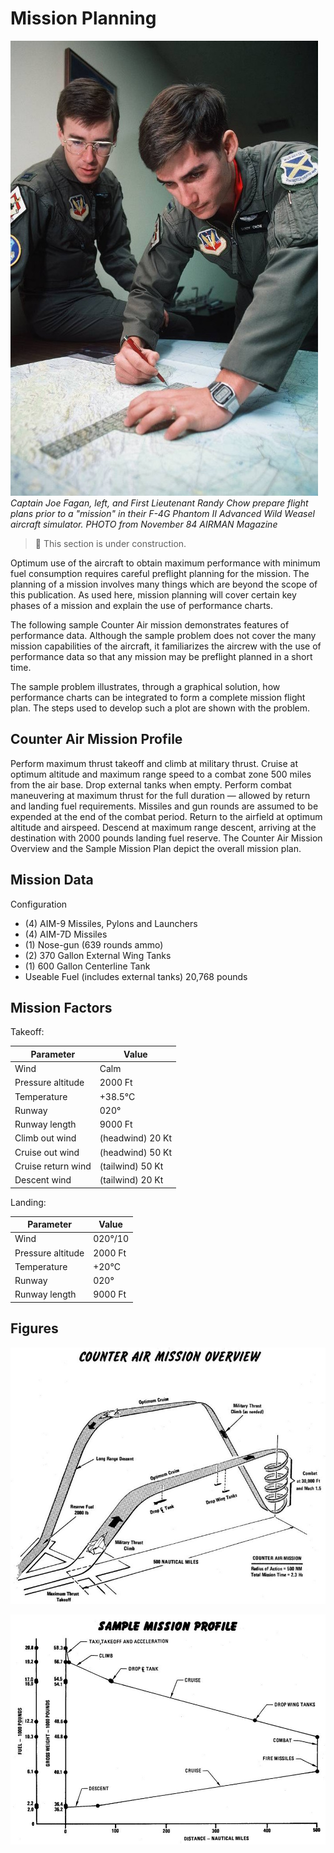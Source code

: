 # Mission Planning

![Mission Planning](../img/planning.jpg)
*Captain Joe Fagan, left, and First Lieutenant Randy Chow prepare flight plans prior
to a "mission" in their F-4G Phantom II Advanced Wild Weasel aircraft simulator.
PHOTO from November 84 AIRMAN Magazine*

> 🚧 This section is under construction.

Optimum use of the aircraft to obtain maximum performance with minimum fuel
consumption requires careful preflight planning for the mission. The planning of
a mission involves many things which are beyond the scope of this publication.
As used here, mission planning will cover certain key phases of a mission and
explain the use of performance charts.

The following sample Counter Air mission demonstrates features of performance
data. Although the sample problem does not cover the many mission capabilities
of the aircraft, it familiarizes the aircrew with the use of performance data so
that any mission may be preflight planned in a short time.

The sample problem illustrates, through a graphical solution, how performance
charts can be integrated to form a complete mission flight plan. The steps used
to develop such a plot are shown with the problem.

## Counter Air Mission Profile

Perform maximum thrust takeoff and climb at military thrust. Cruise at optimum
altitude and maximum range speed to a combat zone 500 miles from the air base.
Drop external tanks when empty. Perform combat maneuvering at maximum thrust for
the full duration — allowed by return and landing fuel requirements. Missiles
and gun rounds are assumed to be expended at the end of the combat period.
Return to the airfield at optimum altitude and airspeed. Descend at maximum
range descent, arriving at the destination with 2000 pounds landing fuel
reserve. The Counter Air Mission Overview and the Sample Mission Plan depict the
overall mission plan.

## Mission Data

Configuration

- (4) AIM-9 Missiles, Pylons and Launchers
- (4) AIM-7D Missiles
- (1) Nose-gun (639 rounds ammo)
- (2) 370 Gallon External Wing Tanks
- (1) 600 Gallon Centerline Tank
- Useable Fuel (includes external tanks) 20,768 pounds

## Mission Factors

Takeoff:

| Parameter          | Value            |
|--------------------|------------------|
| Wind               | Calm             |
| Pressure altitude  | 2000 Ft          |
| Temperature        | +38.5°C          |
| Runway             | 020°             |
| Runway length      | 9000 Ft          |
| Climb out wind     | (headwind) 20 Kt |
| Cruise out wind    | (headwind) 50 Kt |
| Cruise return wind | (tailwind) 50 Kt |
| Descent wind       | (tailwind) 20 Kt |

Landing:

| Parameter         | Value   |
|-------------------|---------|
| Wind              | 020°/10 |
| Pressure altitude | 2000 Ft |
| Temperature       | +20°C   |
| Runway            | 020°    |
| Runway length     | 9000 Ft |

## Figures

![counter_air_mission](../img/counter_air_mission.jpg)

<!-- ![sample_mission_plan](../img/sample_mission_plan.jpg) -->

![sample_mission_profile](../img/sample_mission_profile.jpg)
